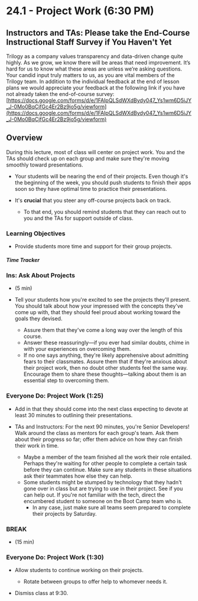# 24.1 - Project Work (6:30 PM)

## Instructors and TAs: Please take the End-Course Instructional Staff Survey if You Haven't Yet

Trilogy as a company values transparency and data-driven change quite highly. As we grow, we know there will be areas that need improvement. It’s hard for us to know what these areas are unless we’re asking questions. Your candid input truly matters to us, as you are vital members of the Trilogy team. In addition to the individual feedback at the end of lesson plans
we would appreciate your feedback at the following link if you have not already taken the end-of-course survey:
[https://docs.google.com/forms/d/e/1FAIpQLSdWXdBydy047_Ys1wm6D5iJY_J-0Mo0BqCjfGc4Er2Bz9jo5g/viewform](https://docs.google.com/forms/d/e/1FAIpQLSdWXdBydy047_Ys1wm6D5iJY_J-0Mo0BqCjfGc4Er2Bz9jo5g/viewform)

## Overview

During this lecture, most of class will center on project work. You and the TAs should check up on each group and make sure they're moving smoothly toward presentations.

- Your students will be nearing the end of their projects. Even though it's the beginning of the week, you should push students to finish their apps soon so they have optimal time to practice their presentations.

- It's **crucial** that you steer any off-course projects back on track.

  - To that end, you should remind students that they can reach out to you and the TAs for support outside of class.

### Learning Objectives

- Provide students more time and support for their group projects.

##### Time Tracker

### Ins: Ask About Projects

- (5 min)

- Tell your students how you're excited to see the projects they'll present. You should talk about how your impressed with the concepts they've come up with, that they should feel proud about working toward the goals they devised.

  - Assure them that they've come a long way over the length of this course.
  - Answer these reassuringly—if you ever had similar doubts, chime in with your experiences on overcoming them.
  - If no one says anything, they're likely apprehensive about admitting fears to their classmates. Assure them that if they're anxious about their project work, then no doubt other students feel the same way. Encourage them to share these thoughts—talking about them is an essential step to overcoming them.

### Everyone Do: Project Work (1:25)

- Add in that they should come into the next class expecting to devote at least 30 minutes to outlining their presentations.

- TAs and Instructors: For the next 90 minutes, you're Senior Developers! Walk around the class as mentors for each group's team. Ask them about their progress so far; offer them advice on how they can finish their work in time.
  - Maybe a member of the team finished all the work their role entailed. Perhaps they're waiting for other people to complete a certain task before they can continue. Make sure any students in these situations ask their teammates how else they can help.
  - Some students might be stumped by technology that they hadn't gone over in class but are trying to use in their project. See if you can help out. If you're not familiar with the tech, direct the encumbered student to someone on the Boot Camp team who is.
    - In any case, just make sure all teams seem prepared to complete their projects by Saturday.

### BREAK

- (15 min)

### Everyone Do: Project Work (1:30)

- Allow students to continue working on their projects.

  - Rotate between groups to offer help to whomever needs it.

- Dismiss class at 9:30.
